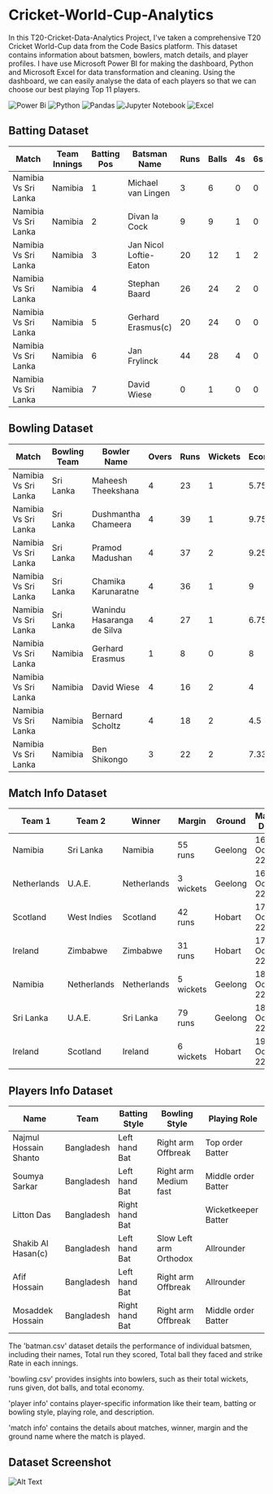 
# Cricket-World-Cup-Analytics

In this T20-Cricket-Data-Analytics Project, I've taken a comprehensive T20 Cricket World-Cup data from the Code Basics platform. This dataset contains information about batsmen, bowlers, match details, and player profiles. I have use Microsoft Power BI for making the dashboard, Python and Microsoft Excel for data transformation and cleaning. Using the dashboard, we can easily analyse the data of each players so that we can choose our best playing Top 11 players.


![Power Bi](https://img.shields.io/badge/power_bi-F2C811?style=for-the-badge&logo=powerbi&logoColor=black)
![Python](https://img.shields.io/badge/python-3670A0?style=for-the-badge&logo=python&logoColor=ffdd54)
![Pandas](https://img.shields.io/badge/pandas-%23150458.svg?style=for-the-badge&logo=pandas&logoColor=white)
![Jupyter Notebook](https://img.shields.io/badge/jupyter-%23FA0F00.svg?style=for-the-badge&logo=jupyter&logoColor=white)
![Excel](https://img.shields.io/badge/excel-darkgreen.svg?style=for-the-badge&logo=x&logoColor=white)


## Batting Dataset

| Match                | Team Innings | Batting Pos | Batsman Name            | Runs | Balls | 4s | 6s | SR     | Match ID    |
|----------------------|--------------|-------------|-------------------------|------|-------|----|----|--------|-------------|
| Namibia Vs Sri Lanka | Namibia      | 1           | Michael van Lingen      | 3    | 6     | 0  | 0  | 50     | T20I # 1823 |
| Namibia Vs Sri Lanka | Namibia      | 2           | Divan la Cock           | 9    | 9     | 1  | 0  | 100    | T20I # 1823 |
| Namibia Vs Sri Lanka | Namibia      | 3           | Jan Nicol Loftie-Eaton  | 20   | 12    | 1  | 2  | 166.66 | T20I # 1823 |
| Namibia Vs Sri Lanka | Namibia      | 4           | Stephan Baard           | 26   | 24    | 2  | 0  | 108.33 | T20I # 1823 |
| Namibia Vs Sri Lanka | Namibia      | 5           | Gerhard Erasmus(c)      | 20   | 24    | 0  | 0  | 83.33  | T20I # 1823 |
| Namibia Vs Sri Lanka | Namibia      | 6           | Jan Frylinck            | 44   | 28    | 4  | 0  | 157.14 | T20I # 1823 |
| Namibia Vs Sri Lanka | Namibia      | 7           | David Wiese             | 0    | 1     | 0  | 0  | 0      | T20I # 1823 |

## Bowling Dataset

| Match               | Bowling Team | Bowler Name                | Overs | Runs | Wickets | Economy | Match ID    |
|---------------------|--------------|----------------------------|-------|------|---------|---------|-------------|
| Namibia Vs Sri Lanka | Sri Lanka    | Maheesh Theekshana          | 4     | 23   | 1       | 5.75    | T20I # 1823 |
| Namibia Vs Sri Lanka | Sri Lanka    | Dushmantha Chameera         | 4     | 39   | 1       | 9.75    | T20I # 1823 |
| Namibia Vs Sri Lanka | Sri Lanka    | Pramod Madushan             | 4     | 37   | 2       | 9.25    | T20I # 1823 |
| Namibia Vs Sri Lanka | Sri Lanka    | Chamika Karunaratne         | 4     | 36   | 1       | 9       | T20I # 1823 |
| Namibia Vs Sri Lanka | Sri Lanka    | Wanindu Hasaranga de Silva  | 4     | 27   | 1       | 6.75    | T20I # 1823 |
| Namibia Vs Sri Lanka | Namibia      | Gerhard Erasmus            | 1     | 8    | 0       | 8       | T20I # 1823 |
| Namibia Vs Sri Lanka | Namibia      | David Wiese                | 4     | 16   | 2       | 4       | T20I # 1823 |
| Namibia Vs Sri Lanka | Namibia      | Bernard Scholtz            | 4     | 18   | 2       | 4.5     | T20I # 1823 |
| Namibia Vs Sri Lanka | Namibia      | Ben Shikongo               | 3     | 22   | 2       | 7.33    | T20I # 1823 |

## Match Info Dataset

| Team 1           | Team 2         | Winner          | Margin       | Ground  | Match Date | Match ID    |
|------------------|-----------------|-----------------|--------------|---------|------------|-------------|
| Namibia          | Sri Lanka       | Namibia         | 55 runs      | Geelong | 16-Oct-22  | T20I # 1823 |
| Netherlands      | U.A.E.          | Netherlands     | 3 wickets    | Geelong | 16-Oct-22  | T20I # 1825 |
| Scotland         | West Indies     | Scotland        | 42 runs      | Hobart  | 17-Oct-22  | T20I # 1826 |
| Ireland          | Zimbabwe        | Zimbabwe        | 31 runs      | Hobart  | 17-Oct-22  | T20I # 1828 |
| Namibia          | Netherlands      | Netherlands     | 5 wickets   | Geelong | 18-Oct-22  | T20I # 1830 |
| Sri Lanka        | U.A.E.          | Sri Lanka       | 79 runs     | Geelong | 18-Oct-22  | T20I # 1832 |
| Ireland          | Scotland        | Ireland         | 6 wickets   | Hobart  | 19-Oct-22  | T20I # 1833 |

## Players Info Dataset

| Name                  | Team        | Batting Style   | Bowling Style           | Playing Role        |
|-----------------------|-------------|-----------------|-------------------------|---------------------|
| Najmul Hossain Shanto | Bangladesh  | Left hand Bat   | Right arm Offbreak      | Top order Batter    |
| Soumya Sarkar         | Bangladesh  | Left hand Bat   | Right arm Medium fast   | Middle order Batter |
| Litton Das            | Bangladesh  | Right hand Bat  |                         | Wicketkeeper Batter |
| Shakib Al Hasan(c)    | Bangladesh  | Left hand Bat   | Slow Left arm Orthodox  | Allrounder          |
| Afif Hossain          | Bangladesh  | Left hand Bat   | Right arm Offbreak      | Allrounder          |
| Mosaddek Hossain      | Bangladesh  | Right hand Bat  | Right arm Offbreak      | Middle order Batter |



The 'batman.csv' dataset details the performance of individual batsmen, including their names, Total run they scored, Total ball they faced and strike Rate in each innings.
 
'bowling.csv' provides insights into bowlers, such as their total wickets, runs given, dot balls, and total economy.

'player info' contains player-specific information like their team, batting or bowling style, playing role, and description.

'match info' contains the details about matches, winner, margin and the ground name where the match is played.



## Dataset Screenshot

![Alt Text](https://user-images.githubusercontent.com/81465377/211144386-48070a65-7e8b-4370-af44-121b878b554b.jpg)